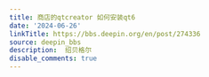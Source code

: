 ```yaml
---
title: 商店的qtcreator 如何安装qt6
date: '2024-06-26'
linkTitle: https://bbs.deepin.org/en/post/274336
source: deepin_bbs
description:  绍贝格尔 
disable_comments: true
---
```


